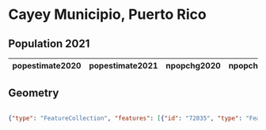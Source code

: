 # Cayey Municipio, Puerto Rico

## Population 2021

| popestimate2020 | popestimate2021 | npopchg2020 | npopchg2021 | births2020 | births2021 | deaths2020 | deaths2021 | naturalchg2020 | naturalchg2021 | internationalmig2020 | internationalmig2021 | domesticmig2020 | domesticmig2021 | netmig2020 | netmig2021 | rbirth2021 | rdeath2021 | rnaturalchg2021 | rinternationalmig2021 | rdomesticmig2021 | rnetmig2021 |
|-----------------|-----------------|-------------|-------------|------------|------------|------------|------------|----------------|----------------|----------------------|----------------------|-----------------|-----------------|------------|------------|------------|------------|-----------------|-----------------------|------------------|-------------|

## Geometry

```geojson

{"type": "FeatureCollection", "features": [{"id": "72035", "type": "Feature", "geometry": {"type": "MultiPolygon", "coordinates": [[[[-66.22449, 18.095303001], [-66.2268, 18.116700999], [-66.217060624, 18.143211567], [-66.20094204, 18.142312905], [-66.171534372, 18.132978069], [-66.161122141, 18.146224267], [-66.139319408, 18.137408505], [-66.119135999, 18.137942], [-66.100049, 18.153515], [-66.095106999, 18.169018001], [-66.052737, 18.113514], [-66.051878, 18.109907], [-66.053147, 18.107293001], [-66.069022, 18.101736999], [-66.088253001, 18.107507], [-66.102703001, 18.105009001], [-66.12371, 18.081109], [-66.120068, 18.062811999], [-66.129605, 18.042349001], [-66.138986999, 18.036916999], [-66.166145, 18.050063], [-66.177978, 18.053494], [-66.20202305, 18.046119872], [-66.201419, 18.058012], [-66.22449, 18.095303001]]]]}, "properties": {}}]}
```

